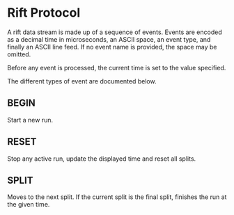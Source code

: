 Rift Protocol
=============

A rift data stream is made up of a sequence of events.
Events are encoded as a decimal time in microseconds, an ASCII space, an event type, and finally an ASCII line feed.
If no event name is provided, the space may be omitted.

Before any event is processed, the current time is set to the value specified.

The different types of event are documented below.

BEGIN
-----

Start a new run.

RESET
-----

Stop any active run, update the displayed time and reset all splits.

SPLIT
-----

Moves to the next split. If the current split is the final split, finishes the run at the given time.
